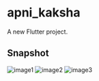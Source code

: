 # apni_kaksha

A new Flutter project.

## Snapshot
![image1](https://github.com/sumitra19jha/sumitra-saksham/blob/master/assets/Screenshot_2021-04-21-06-28-19-471_com.example.apni_kaksha.jpg?raw=true)
![image2](https://github.com/sumitra19jha/sumitra-saksham/blob/master/assets/Screenshot_2021-04-21-06-28-23-965_com.example.apni_kaksha.jpg?raw=true)
![image3](https://github.com/sumitra19jha/sumitra-saksham/blob/master/assets/Screenshot_2021-04-21-06-28-31-664_com.example.apni_kaksha.jpg?raw=true)
